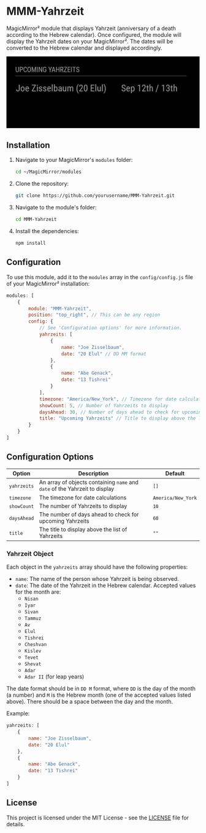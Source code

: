 # MMM-Yahrzeit

MagicMirror² module that displays Yahrzeit (anniversary of a death according to the Hebrew calendar). Once configured, the module will display the Yahrzeit dates on your MagicMirror². The dates will be converted to the Hebrew calendar and displayed accordingly.

![MMM-Yahrzeit](image.png)

## Installation

1. Navigate to your MagicMirror's `modules` folder:
    ```bash
    cd ~/MagicMirror/modules
    ```
2. Clone the repository:
    ```bash
    git clone https://github.com/yourusername/MMM-Yahrzeit.git
    ```
3. Navigate to the module's folder:
    ```bash
    cd MMM-Yahrzeit
    ```
4. Install the dependencies:
    ```bash
    npm install
    ```
## Configuration

To use this module, add it to the `modules` array in the `config/config.js` file of your MagicMirror² installation:

```javascript
modules: [
    {
        module: "MMM-Yahrzeit",
        position: "top_right", // This can be any region
        config: {
            // See 'Configuration options' for more information.
            yahrzeits: [
                {
                    name: "Joe Zisselbaum",
                    date: "20 Elul" // DD MM format
                },
                {
                    name: "Abe Genack",
                    date: "13 Tishrei"
                }
            ],
            timezone: "America/New_York", // Timezone for date calculations
            showCount: 5, // Number of Yahrzeits to display
            daysAhead: 30, // Number of days ahead to check for upcoming Yahrzeits
            title: "Upcoming Yahrzeits" // Title to display above the list
        }
    }
]
```

## Configuration Options

| Option      | Description                                                                 | Default |
|-------------|-----------------------------------------------------------------------------|---------|
| `yahrzeits` | An array of objects containing `name` and `date` of the Yahrzeit to display | `[]`    |
| `timezone`  | The timezone for date calculations                                          | `America/New_York`   |
| `showCount` | The number of Yahrzeits to display                                          | `10`    |
| `daysAhead` | The number of days ahead to check for upcoming Yahrzeits                    | `60`    |
| `title`     | The title to display above the list of Yahrzeits                            | `""`    |

### Yahrzeit Object

Each object in the `yahrzeits` array should have the following properties:

- `name`: The name of the person whose Yahrzeit is being observed.
- `date`: The date of the Yahrzeit in the Hebrew calendar. Accepted values for the month are:
  - `Nisan`
  - `Iyar`
  - `Sivan`
  - `Tammuz`
  - `Av`
  - `Elul`
  - `Tishrei`
  - `Cheshvan`
  - `Kislev`
  - `Tevet`
  - `Shevat`
  - `Adar`
  - `Adar II` (for leap years)

The date format should be in `DD M` format, where `DD` is the day of the month (a number) and `M` is the Hebrew month (one of the accepted values listed above). There should be a space between the day and the month.

Example:

```javascript
yahrzeits: [
    {
        name: "Joe Zisselbaum",
        date: "20 Elul"
    },
    {
        name: "Abe Genack",
        date: "13 Tishrei"
    }
]
```

## License

This project is licensed under the MIT License - see the [LICENSE](LICENSE) file for details.
